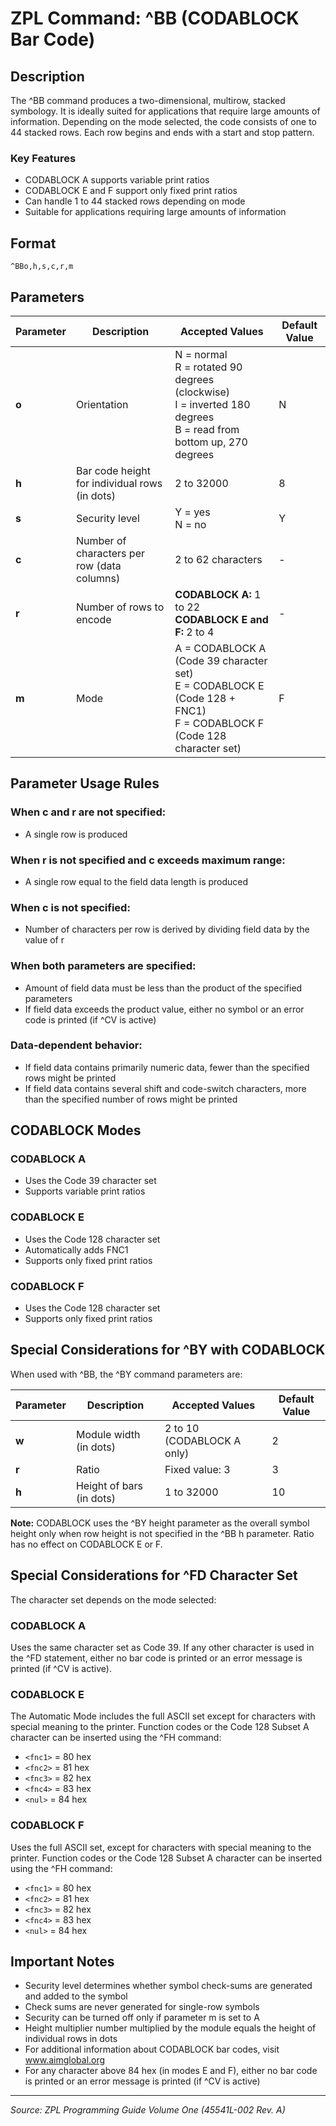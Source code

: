 # ZPL Command: ^BB (CODABLOCK Bar Code)

## Description
The ^BB command produces a two-dimensional, multirow, stacked symbology. It is ideally suited for applications that require large amounts of information. Depending on the mode selected, the code consists of one to 44 stacked rows. Each row begins and ends with a start and stop pattern.

### Key Features
- CODABLOCK A supports variable print ratios
- CODABLOCK E and F support only fixed print ratios
- Can handle 1 to 44 stacked rows depending on mode
- Suitable for applications requiring large amounts of information

## Format
```
^BBo,h,s,c,r,m
```

## Parameters
| Parameter | Description | Accepted Values | Default Value |
|-----------|-------------|----------------|---------------|
| **o** | Orientation | N = normal<br>R = rotated 90 degrees (clockwise)<br>I = inverted 180 degrees<br>B = read from bottom up, 270 degrees | N |
| **h** | Bar code height for individual rows (in dots) | 2 to 32000 | 8 |
| **s** | Security level | Y = yes<br>N = no | Y |
| **c** | Number of characters per row (data columns) | 2 to 62 characters | - |
| **r** | Number of rows to encode | **CODABLOCK A:** 1 to 22<br>**CODABLOCK E and F:** 2 to 4 | - |
| **m** | Mode | A = CODABLOCK A (Code 39 character set)<br>E = CODABLOCK E (Code 128 + FNC1)<br>F = CODABLOCK F (Code 128 character set) | F |

## Parameter Usage Rules

### When c and r are not specified:
- A single row is produced

### When r is not specified and c exceeds maximum range:
- A single row equal to the field data length is produced

### When c is not specified:
- Number of characters per row is derived by dividing field data by the value of r

### When both parameters are specified:
- Amount of field data must be less than the product of the specified parameters
- If field data exceeds the product value, either no symbol or an error code is printed (if ^CV is active)

### Data-dependent behavior:
- If field data contains primarily numeric data, fewer than the specified rows might be printed
- If field data contains several shift and code-switch characters, more than the specified number of rows might be printed

## CODABLOCK Modes

### CODABLOCK A
- Uses the Code 39 character set
- Supports variable print ratios

### CODABLOCK E
- Uses the Code 128 character set
- Automatically adds FNC1
- Supports only fixed print ratios

### CODABLOCK F
- Uses the Code 128 character set
- Supports only fixed print ratios

## Special Considerations for ^BY with CODABLOCK

When used with ^BB, the ^BY command parameters are:

| Parameter | Description | Accepted Values | Default Value |
|-----------|-------------|----------------|---------------|
| **w** | Module width (in dots) | 2 to 10 (CODABLOCK A only) | 2 |
| **r** | Ratio | Fixed value: 3 | 3 |
| **h** | Height of bars (in dots) | 1 to 32000 | 10 |

**Note:** CODABLOCK uses the ^BY height parameter as the overall symbol height only when row height is not specified in the ^BB h parameter. Ratio has no effect on CODABLOCK E or F.

## Special Considerations for ^FD Character Set

The character set depends on the mode selected:

### CODABLOCK A
Uses the same character set as Code 39. If any other character is used in the ^FD statement, either no bar code is printed or an error message is printed (if ^CV is active).

### CODABLOCK E
The Automatic Mode includes the full ASCII set except for characters with special meaning to the printer. Function codes or the Code 128 Subset A <nul> character can be inserted using the ^FH command:
- `<fnc1>` = 80 hex
- `<fnc2>` = 81 hex  
- `<fnc3>` = 82 hex
- `<fnc4>` = 83 hex
- `<nul>` = 84 hex

### CODABLOCK F
Uses the full ASCII set, except for characters with special meaning to the printer. Function codes or the Code 128 Subset A <nul> character can be inserted using the ^FH command:
- `<fnc1>` = 80 hex
- `<fnc2>` = 81 hex
- `<fnc3>` = 82 hex
- `<fnc4>` = 83 hex
- `<nul>` = 84 hex

## Important Notes
- Security level determines whether symbol check-sums are generated and added to the symbol
- Check sums are never generated for single-row symbols
- Security can be turned off only if parameter m is set to A
- Height multiplier number multiplied by the module equals the height of individual rows in dots
- For additional information about CODABLOCK bar codes, visit www.aimglobal.org
- For any character above 84 hex (in modes E and F), either no bar code is printed or an error message is printed (if ^CV is active)

---
*Source: ZPL Programming Guide Volume One (45541L-002 Rev. A)*